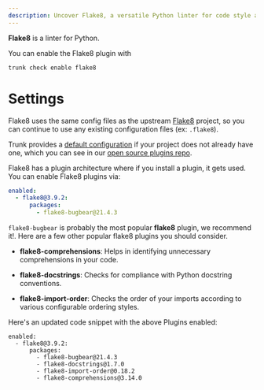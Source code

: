 ```yaml
---
description: Uncover Flake8, a versatile Python linter for code style and error checking. Flake 8 checks against PEP 8 and more, with plugin support for broader analysis.
---
```


**Flake8** is a linter for Python.

You can enable the Flake8 plugin with

```shell
trunk check enable flake8
```

# Settings

Flake8 uses the same config files as the
upstream [Flake8](https://flake8.pycqa.org/en/latest/) project, so you can continue to use any
existing configuration files (ex: `.flake8`).
    

Trunk provides a [default configuration](https://github.com/trunk-io/plugins/tree/main/linters/flake8) if your project does not already have one,
which you can see in our [open source plugins repo](https://github.com/trunk-io/plugins/tree/main).



Flake8 has a plugin architecture where if you install a plugin, it gets used. You can enable Flake8 plugins via:

```yaml
enabled:
  - flake8@3.9.2:
      packages:
        - flake8-bugbear@21.4.3
```
`flake8-bugbear` is probably the most popular **flake8** plugin, we recommend it!. Here are a few other popular flake8 plugins you should consider.

* **flake8-comprehensions**: Helps in identifying unnecessary comprehensions in your code.

* **flake8-docstrings**: Checks for compliance with Python docstring conventions.

* **flake8-import-order**: Checks the order of your imports according to various configurable ordering styles.

Here's an updated code snippet with the above Plugins enabled:

```undefined
enabled:
  - flake8@3.9.2:
      packages:
        - flake8-bugbear@21.4.3
        - flake8-docstrings@1.7.0
        - flake8-import-order@0.18.2
        - flake8-comprehensions@3.14.0
```


